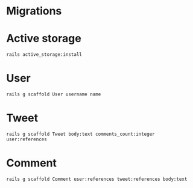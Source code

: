 # Migrations

# Active storage
```
rails active_storage:install
```

# User
```console
rails g scaffold User username name
```

# Tweet
```
rails g scaffold Tweet body:text comments_count:integer user:references
```
# Comment
```
rails g scaffold Comment user:references tweet:references body:text
```
